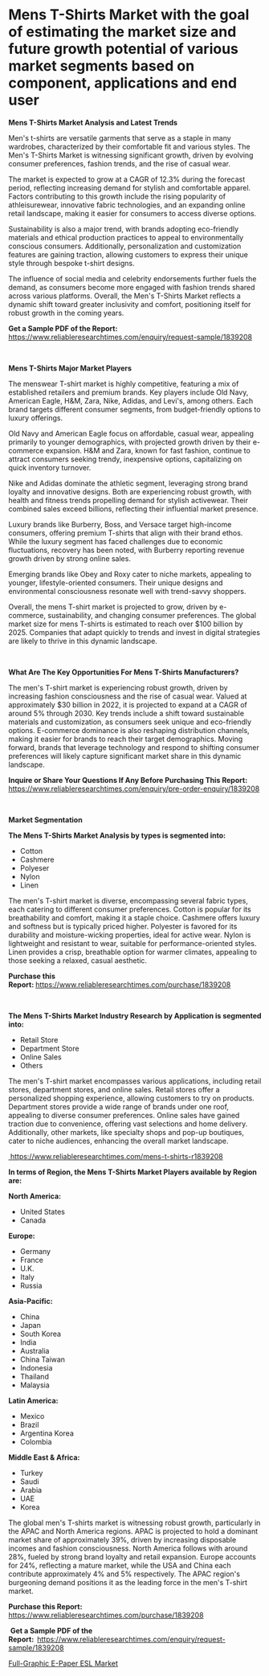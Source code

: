 <p><h1>Mens T-Shirts Market with the goal of estimating the market size and future growth potential of various market segments based on component, applications and end user</h1></p><p><strong>Mens T-Shirts Market Analysis and Latest Trends</strong></p>
<p><p>Men's t-shirts are versatile garments that serve as a staple in many wardrobes, characterized by their comfortable fit and various styles. The Men's T-Shirts Market is witnessing significant growth, driven by evolving consumer preferences, fashion trends, and the rise of casual wear.</p><p>The market is expected to grow at a CAGR of 12.3% during the forecast period, reflecting increasing demand for stylish and comfortable apparel. Factors contributing to this growth include the rising popularity of athleisurewear, innovative fabric technologies, and an expanding online retail landscape, making it easier for consumers to access diverse options. </p><p>Sustainability is also a major trend, with brands adopting eco-friendly materials and ethical production practices to appeal to environmentally conscious consumers. Additionally, personalization and customization features are gaining traction, allowing customers to express their unique style through bespoke t-shirt designs. </p><p>The influence of social media and celebrity endorsements further fuels the demand, as consumers become more engaged with fashion trends shared across various platforms. Overall, the Men's T-Shirts Market reflects a dynamic shift toward greater inclusivity and comfort, positioning itself for robust growth in the coming years.</p></p>
<p><strong>Get a Sample PDF of the Report:&nbsp;</strong> <a href="https://www.reliableresearchtimes.com/enquiry/request-sample/1839208?utm_campaign=2139&utm_medium=2&utm_source=Github&utm_content=ia&utm_term=10022025&utm_id=mens-t-shirts">https://www.reliableresearchtimes.com/enquiry/request-sample/1839208</a></p>
<p>&nbsp;</p>
<p><strong>Mens T-Shirts Major Market Players</strong></p>
<p><p>The menswear T-shirt market is highly competitive, featuring a mix of established retailers and premium brands. Key players include Old Navy, American Eagle, H&M, Zara, Nike, Adidas, and Levi's, among others. Each brand targets different consumer segments, from budget-friendly options to luxury offerings.</p><p>Old Navy and American Eagle focus on affordable, casual wear, appealing primarily to younger demographics, with projected growth driven by their e-commerce expansion. H&M and Zara, known for fast fashion, continue to attract consumers seeking trendy, inexpensive options, capitalizing on quick inventory turnover.</p><p>Nike and Adidas dominate the athletic segment, leveraging strong brand loyalty and innovative designs. Both are experiencing robust growth, with health and fitness trends propelling demand for stylish activewear. Their combined sales exceed billions, reflecting their influential market presence.</p><p>Luxury brands like Burberry, Boss, and Versace target high-income consumers, offering premium T-shirts that align with their brand ethos. While the luxury segment has faced challenges due to economic fluctuations, recovery has been noted, with Burberry reporting revenue growth driven by strong online sales.</p><p>Emerging brands like Obey and Roxy cater to niche markets, appealing to younger, lifestyle-oriented consumers. Their unique designs and environmental consciousness resonate well with trend-savvy shoppers.</p><p>Overall, the mens T-shirt market is projected to grow, driven by e-commerce, sustainability, and changing consumer preferences. The global market size for mens T-shirts is estimated to reach over $100 billion by 2025. Companies that adapt quickly to trends and invest in digital strategies are likely to thrive in this dynamic landscape.</p></p>
<p>&nbsp;</p>
<p><strong>What Are The Key Opportunities For Mens T-Shirts Manufacturers?</strong></p>
<p><p>The men's T-shirt market is experiencing robust growth, driven by increasing fashion consciousness and the rise of casual wear. Valued at approximately $30 billion in 2022, it is projected to expand at a CAGR of around 5% through 2030. Key trends include a shift toward sustainable materials and customization, as consumers seek unique and eco-friendly options. E-commerce dominance is also reshaping distribution channels, making it easier for brands to reach their target demographics. Moving forward, brands that leverage technology and respond to shifting consumer preferences will likely capture significant market share in this dynamic landscape.</p></p>
<p><strong>Inquire or Share Your Questions If Any Before Purchasing This Report:</strong> <a href="https://www.reliableresearchtimes.com/enquiry/pre-order-enquiry/1839208?utm_campaign=2139&utm_medium=2&utm_source=Github&utm_content=ia&utm_term=10022025&utm_id=mens-t-shirts">https://www.reliableresearchtimes.com/enquiry/pre-order-enquiry/1839208</a></p>
<p>&nbsp;</p>
<p><strong>Market Segmentation</strong></p>
<p><strong>The Mens T-Shirts Market Analysis by types is segmented into:</strong></p>
<p><ul><li>Cotton</li><li>Cashmere</li><li>Polyeser</li><li>Nylon</li><li>Linen</li></ul></p>
<p><p>The men's T-shirt market is diverse, encompassing several fabric types, each catering to different consumer preferences. Cotton is popular for its breathability and comfort, making it a staple choice. Cashmere offers luxury and softness but is typically priced higher. Polyester is favored for its durability and moisture-wicking properties, ideal for active wear. Nylon is lightweight and resistant to wear, suitable for performance-oriented styles. Linen provides a crisp, breathable option for warmer climates, appealing to those seeking a relaxed, casual aesthetic.</p></p>
<p><strong>Purchase this Report:&nbsp;</strong><a href="https://www.reliableresearchtimes.com/purchase/1839208?utm_campaign=2139&utm_medium=2&utm_source=Github&utm_content=ia&utm_term=10022025&utm_id=mens-t-shirts">https://www.reliableresearchtimes.com/purchase/1839208</a></p>
<p>&nbsp;</p>
<p><strong>The Mens T-Shirts Market Industry Research by Application is segmented into:</strong></p>
<p><ul><li>Retail Store</li><li>Department Store</li><li>Online Sales</li><li>Others</li></ul></p>
<p><p>The men's T-shirt market encompasses various applications, including retail stores, department stores, and online sales. Retail stores offer a personalized shopping experience, allowing customers to try on products. Department stores provide a wide range of brands under one roof, appealing to diverse consumer preferences. Online sales have gained traction due to convenience, offering vast selections and home delivery. Additionally, other markets, like specialty shops and pop-up boutiques, cater to niche audiences, enhancing the overall market landscape.</p></p>
<p><a href="https://www.reliableresearchtimes.com/mens-t-shirts-r1839208?utm_campaign=2139&utm_medium=2&utm_source=Github&utm_content=ia&utm_term=10022025&utm_id=mens-t-shirts">&nbsp;https://www.reliableresearchtimes.com/mens-t-shirts-r1839208</a></p>
<p><strong>In terms of Region, the Mens T-Shirts Market Players available by Region are:</strong></p>
<p>
    <p> <strong> North America: </strong>
        <ul>
            <li>United States</li>
            <li>Canada</li>
        </ul>
        </p> 
    <p> <strong> Europe: </strong>
        <ul>
            <li>Germany</li>
            <li>France</li>
            <li>U.K.</li>
            <li>Italy</li>
            <li>Russia</li>
        </ul>
        </p> 
    <p> <strong> Asia-Pacific: </strong>
        <ul>
            <li>China</li>
            <li>Japan</li>
            <li>South Korea</li>
            <li>India</li>
            <li>Australia</li>
            <li>China Taiwan</li>
            <li>Indonesia</li>
            <li>Thailand</li>
            <li>Malaysia</li>
        </ul>
        </p> 
    <p> <strong> Latin America: </strong>
        <ul>
            <li>Mexico</li>
            <li>Brazil</li>
            <li>Argentina Korea</li>
            <li>Colombia</li>
        </ul>
        </p> 
    <p> <strong> Middle East & Africa: </strong>
        <ul>
            <li>Turkey</li>
            <li>Saudi</li>
            <li>Arabia</li>
            <li>UAE</li>
            <li>Korea</li>
        </ul>
    </p>
    </p>
<p><p>The global men's T-shirts market is witnessing robust growth, particularly in the APAC and North America regions. APAC is projected to hold a dominant market share of approximately 39%, driven by increasing disposable incomes and fashion consciousness. North America follows with around 28%, fueled by strong brand loyalty and retail expansion. Europe accounts for 24%, reflecting a mature market, while the USA and China each contribute approximately 4% and 5% respectively. The APAC region's burgeoning demand positions it as the leading force in the men's T-shirt market.</p></p>
<p><strong>Purchase this Report: </strong><a href="https://www.reliableresearchtimes.com/purchase/1839208?utm_campaign=2139&utm_medium=2&utm_source=Github&utm_content=ia&utm_term=10022025&utm_id=mens-t-shirts">https://www.reliableresearchtimes.com/purchase/1839208</a></p>
<p>&nbsp;<strong>Get a Sample PDF of the Report:&nbsp;&nbsp;</strong><a href="https://www.reliableresearchtimes.com/enquiry/request-sample/1839208?utm_campaign=2139&utm_medium=2&utm_source=Github&utm_content=ia&utm_term=10022025&utm_id=mens-t-shirts">https://www.reliableresearchtimes.com/enquiry/request-sample/1839208</a></p>
<p><strong></strong></p>
<p><p><a href="https://github.com/petbigbeepjn/Market-Research-Report-List-1/blob/main/full-graphic-e-paper-esl-market.md?utm_campaign=2139&utm_medium=2&utm_source=Github&utm_content=ia&utm_term=10022025&utm_id=mens-t-shirts">Full-Graphic E-Paper ESL Market</a></p></p>